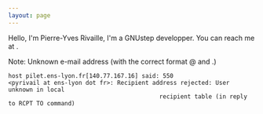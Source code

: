 ```yaml
---
layout: page
---
```


Hello, I'm Pierre-Yves Rivaille, I'm a GNUstep developper. You can reach me at
<pyrivail at ens-lyon dot fr>.

Note: Unknown e-mail address (with the correct format @ and .)

    host pilet.ens-lyon.fr[140.77.167.16] said: 550
    <pyrivail at ens-lyon dot fr>: Recipient address rejected: User unknown in local
                                               recipient table (in reply to RCPT TO command)
